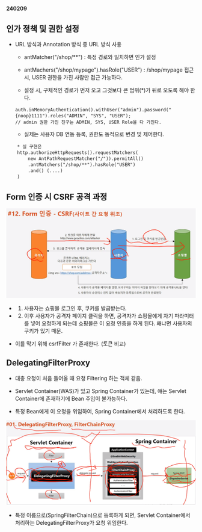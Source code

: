 #### 240209

## 인가 정책 및 권한 설정

- URL 방식과 Annotation 방식 중 URL 방식 사용

    * antMatcher("/shop/**") : 특정 경로와 일치하면 인가 설정
    * antMachers("/shop/mypage").hasRole("USER") : /shop/mypage 접근 시, USER 권한을 가진 사람만 접근 가능하다.

    * 설정 시, 구체적인 경로가 먼저 오고 그것보다 큰 범위(*)가 뒤로 오도록 해야 한다.

    ```
    auth.inMemoryAuthentication().withUser("admin").password("{noop}1111").roles("ADMIN", "SYS", "USER");
    // admin 권한 가진 친구는 ADMIN, SYS, USER Role을 다 가진다.
    ```

    * 실제는 사용자 DB 연동 등록, 권한도 동적으로 변경 및 제어한다.

```
    * 실 구현은 
    http.authorizeHttpRequests().requestMatchers(
        new AntPathRequestMatcher("/")).permitAll()
        .antMatchers("/shop/**").hasRole("USER")
        .and() (....)
    ) 
```

## Form 인증 시 CSRF 공격 과정

![Alt Text](./img/240209_1.png)

- 1. 사용자는 쇼핑몰 로그인 후, 쿠키를 발급받는다.
- 2. 이후 사용자가 공격자 페이지 클릭을 하면, 공격자가 쇼핑몰에게 자기 파라미터를 넣어 요청하게 되는데 쇼핑몰은 이 요청 인증을 하게 된다. 왜냐면 사용자의 쿠키가 있기 때문.

- 이를 막기 위해 csrfFilter 가 존재한다. (토큰 비교)

## DelegatingFilterProxy

 - 대충 요청이 처음 들어올 때 요청 Filtering 하는 객체 같음.
 - Servlet Container(WAS)가 있고 Spring Container가 있는데, 얘는 Servlet Container에 존재하기에 Bean 주입이 불가능하다.

 - 특정 Bean에게 이 요청을 위임하여, Spring Container에서 처리하도록 한다.

 ![Alt Text](./img/240209_2.png)

 - 특정 이름으로(SpringFilterChain)으로 등록하게 되면, Servlet Container에서 처리하는 DelegatingFilterProxy가 요청 위임한다.


